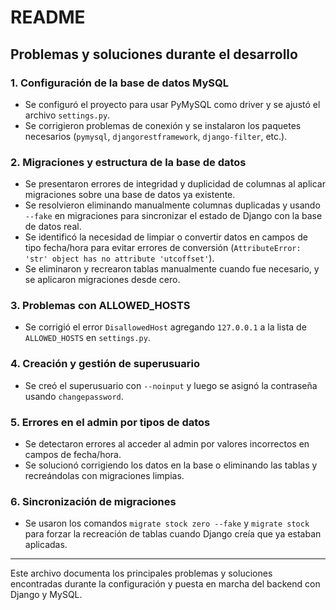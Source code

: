 # README

## Problemas y soluciones durante el desarrollo

### 1. Configuración de la base de datos MySQL
- Se configuró el proyecto para usar PyMySQL como driver y se ajustó el archivo `settings.py`.
- Se corrigieron problemas de conexión y se instalaron los paquetes necesarios (`pymysql`, `djangorestframework`, `django-filter`, etc.).

### 2. Migraciones y estructura de la base de datos
- Se presentaron errores de integridad y duplicidad de columnas al aplicar migraciones sobre una base de datos ya existente.
- Se resolvieron eliminando manualmente columnas duplicadas y usando `--fake` en migraciones para sincronizar el estado de Django con la base de datos real.
- Se identificó la necesidad de limpiar o convertir datos en campos de tipo fecha/hora para evitar errores de conversión (`AttributeError: 'str' object has no attribute 'utcoffset'`).
- Se eliminaron y recrearon tablas manualmente cuando fue necesario, y se aplicaron migraciones desde cero.

### 3. Problemas con ALLOWED_HOSTS
- Se corrigió el error `DisallowedHost` agregando `127.0.0.1` a la lista de `ALLOWED_HOSTS` en `settings.py`.

### 4. Creación y gestión de superusuario
- Se creó el superusuario con `--noinput` y luego se asignó la contraseña usando `changepassword`.

### 5. Errores en el admin por tipos de datos
- Se detectaron errores al acceder al admin por valores incorrectos en campos de fecha/hora.
- Se solucionó corrigiendo los datos en la base o eliminando las tablas y recreándolas con migraciones limpias.

### 6. Sincronización de migraciones
- Se usaron los comandos `migrate stock zero --fake` y `migrate stock` para forzar la recreación de tablas cuando Django creía que ya estaban aplicadas.

---

Este archivo documenta los principales problemas y soluciones encontradas durante la configuración y puesta en marcha del backend con Django y MySQL.